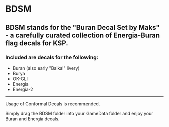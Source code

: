 # BDSM
## BDSM stands for the "Buran Decal Set by Maks" - a carefully curated collection of Energia-Buran flag decals for KSP.
### Included are decals for the following:
- Buran (also early "Baikal" livery)
- Burya
- OK-GLI
- Energia
- Energia-2
----------------------------------------------
Usage of Conformal Decals is recommended.

Simply drag the BDSM folder into your GameData folder and enjoy your Buran and Energia decals.
